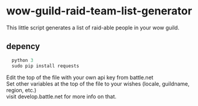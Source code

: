 # wow-guild-raid-team-list-generator
This little script generates a list of raid-able people in your wow guild.

<h2>depency</h2>

```python
  python 3
  sudo pip install requests
```


</p>
  Edit the top of the file with your own api key from battle.net<br>
  Set other variables at the top of the file to your wishes (locale, guildname, region, etc.)<br>
  visit develop.battle.net for more info on that.<br>
</p>
